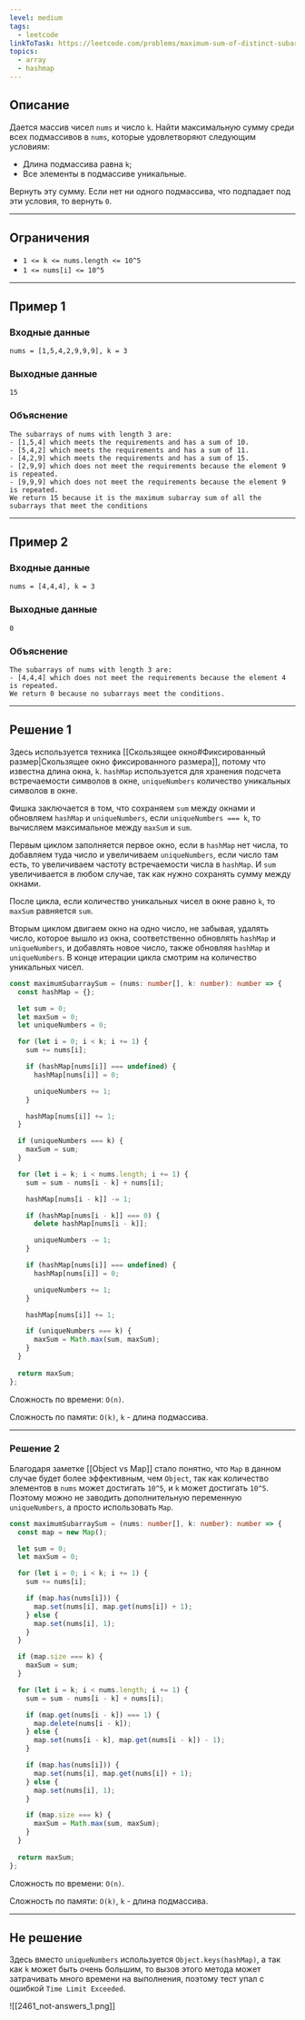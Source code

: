 ```yaml
---
level: medium
tags:
  - leetcode
linkToTask: https://leetcode.com/problems/maximum-sum-of-distinct-subarrays-with-length-k/
topics:
  - array
  - hashmap
---
```

## Описание

Дается массив чисел `nums` и число `k`. Найти максимальную сумму среди всех подмассивов в `nums`, которые удовлетворяют следующим условиям:
- Длина подмассива равна `k`;
- Все элементы в подмассиве уникальные.

Вернуть эту сумму. Если нет ни одного подмассива, что подпадает под эти условия, то вернуть `0`.

---
## Ограничения

- `1 <= k <= nums.length <= 10^5`
- `1 <= nums[i] <= 10^5`

---
## Пример 1

### Входные данные

```
nums = [1,5,4,2,9,9,9], k = 3
```
### Выходные данные

```
15
```
### Объяснение

```
The subarrays of nums with length 3 are:
- [1,5,4] which meets the requirements and has a sum of 10.
- [5,4,2] which meets the requirements and has a sum of 11.
- [4,2,9] which meets the requirements and has a sum of 15.
- [2,9,9] which does not meet the requirements because the element 9 is repeated.
- [9,9,9] which does not meet the requirements because the element 9 is repeated.
We return 15 because it is the maximum subarray sum of all the subarrays that meet the conditions
```

---
## Пример 2

### Входные данные

```
nums = [4,4,4], k = 3
```
### Выходные данные

```
0
```
### Объяснение

```
The subarrays of nums with length 3 are:
- [4,4,4] which does not meet the requirements because the element 4 is repeated.
We return 0 because no subarrays meet the conditions.
```

---
## Решение 1

Здесь используется техника [[Скользящее окно#Фиксированный размер|Скользящее окно фиксированного размера]], потому что известна длина окна, `k`. `hashMap` используется для хранения подсчета встречаемости символов в окне, `uniqueNumbers` количество уникальных символов в окне.

Фишка заключается в том, что сохраняем `sum` между окнами и обновляем `hashMap` и `uniqueNumbers`, если `uniqueNumbers === k`, то вычисляем максимальное между `maxSum` и `sum`.

Первым циклом заполняется первое окно, если в `hashMap` нет числа, то добавляем туда число и увеличиваем `uniqueNumbers`, если число там есть, то увеличиваем частоту встречаемости числа в `hashMap`. И `sum` увеличивается в любом случае, так как нужно сохранять сумму между окнами.

После цикла, если количество уникальных чисел в окне равно `k`, то `maxSum` равняется `sum`. 

Вторым циклом двигаем окно на одно число, не забывая, удалять число, которое вышло из окна, соответственно обновлять `hashMap` и `uniqueNumbers`, и добавлять новое число, также обновляя `hashMap` и `uniqueNumbers`. В конце итерации цикла смотрим на количество уникальных чисел.

```typescript
const maximumSubarraySum = (nums: number[], k: number): number => {
  const hashMap = {};

  let sum = 0;
  let maxSum = 0;
  let uniqueNumbers = 0;

  for (let i = 0; i < k; i += 1) {
    sum += nums[i];

    if (hashMap[nums[i]] === undefined) {
      hashMap[nums[i]] = 0;

      uniqueNumbers += 1;
    }

    hashMap[nums[i]] += 1;
  }

  if (uniqueNumbers === k) {
    maxSum = sum;
  }

  for (let i = k; i < nums.length; i += 1) {
    sum = sum - nums[i - k] + nums[i];

    hashMap[nums[i - k]] -= 1;

    if (hashMap[nums[i - k]] === 0) {
      delete hashMap[nums[i - k]];

      uniqueNumbers -= 1;
    }

    if (hashMap[nums[i]] === undefined) {
      hashMap[nums[i]] = 0;

      uniqueNumbers += 1;
    }

    hashMap[nums[i]] += 1;

    if (uniqueNumbers === k) {
      maxSum = Math.max(sum, maxSum);
    }
  }
  
  return maxSum;
};
```

Сложность по времени: `O(n)`.

Сложность по памяти: `O(k)`, `k` - длина подмассива.

---
### Решение 2

Благодаря заметке [[Object vs Map]] стало понятно, что `Map` в данном случае будет более эффективным, чем `Object`, так как количество элементов в `nums` может достигать `10^5`, и `k` может достигать `10^5`. Поэтому можно не заводить дополнительную переменную `uniqueNumbers`, а просто использовать `Map`.

```typescript
const maximumSubarraySum = (nums: number[], k: number): number => {
  const map = new Map();

  let sum = 0;
  let maxSum = 0;

  for (let i = 0; i < k; i += 1) {
    sum += nums[i];

    if (map.has(nums[i])) {
      map.set(nums[i], map.get(nums[i]) + 1);
    } else {
      map.set(nums[i], 1);
    }
  }

  if (map.size === k) {
    maxSum = sum;
  }

  for (let i = k; i < nums.length; i += 1) {
    sum = sum - nums[i - k] + nums[i];

    if (map.get(nums[i - k]) === 1) {
      map.delete(nums[i - k]);
    } else {
      map.set(nums[i - k], map.get(nums[i - k]) - 1);
    }

    if (map.has(nums[i])) {
      map.set(nums[i], map.get(nums[i]) + 1);
    } else {
      map.set(nums[i], 1);
    }

    if (map.size === k) {
      maxSum = Math.max(sum, maxSum);
    }
  }
  
  return maxSum;
};
```

Сложность по времени: `O(n)`.

Сложность по памяти: `O(k)`, `k` - длина подмассива.

---
## Не решение

Здесь вместо `uniqueNumbers` используется `Object.keys(hashMap)`, а так как `k` может быть очень большим, то вызов этого метода может затрачивать много времени на выполнения, поэтому тест упал с ошибкой `Time Limit Exceeded`.

![[2461_not-answers_1.png]]